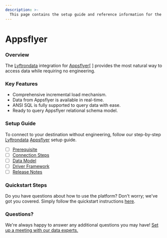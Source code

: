 ```yaml
---
description: >-
  This page contains the setup guide and reference information for the Appsflyer source connector.
---
```


# Appsflyer

### Overview

The [Lyftrondata](https://www.lyftrondata.com/) integration for [Appsflyer](https://www.lyftrondata.com/integration/marketing-analytics/appsflyer//)[ ] provides the most natural way to access data while requiring no engineering.

### Key Features

* Comprehensive incremental load mechanism.
* Data from Appsflyer is available in real-time.&#x20;
* ANSI SQL is fully supported to query data with ease.
* Ready to query Appsflyer relational schema model.

### Setup Guide

To connect to your destination without engineering, follow our step-by-step [Lyftrondata](https://www.lyftrondata.com/)  [Appsflyer](https://www.lyftrondata.com/integration/marketing-analytics/appsflyer/) setup guide.

* [ ] [Prerequisite](../../marketing-analytics/appsflyer/prerequisite.md)
* [ ] [Connection Steps](../../marketing-analytics/appsflyer/connection-steps.md)
* [ ] [Data Model](../../marketing-analytics/appsflyer/data-model/)
* [ ] [Driver Framework](../../marketing-analytics/appsflyer/driver-framework/)
* [ ] [Release Notes](../../marketing-analytics/appsflyer/release-notes.md)

### Quickstart Steps

Do you have questions about how to use the platform? Don't worry; we've got you covered. Simply follow the quickstart instructions [here](../../../marketing-analytics/appsflyer/quickstart-steps.md).

### Questions? <a href="#questions" id="questions"></a>

We're always happy to answer any additional questions you may have! [Set up a meeting with our data experts.](https://www.lyftrondata.com/book-a-meeting/)

